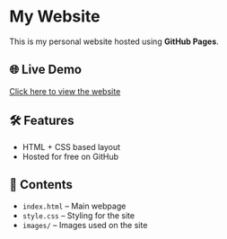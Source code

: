 # My Website

This is my personal website hosted using **GitHub Pages**.

## 🌐 Live Demo
[Click here to view the website](https://kalash193.github.io/mywebsite/)

## 🛠️ Features
- HTML + CSS based layout
- Hosted for free on GitHub

## 📁 Contents
- `index.html` – Main webpage
- `style.css` – Styling for the site
- `images/` – Images used on the site


